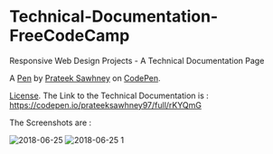 # Technical-Documentation-FreeCodeCamp
Responsive Web Design Projects - A Technical Documentation Page


A [Pen](https://codepen.io/prateeksawhney97/pen/rKYQmG) by [Prateek Sawhney](https://codepen.io/prateeksawhney97) on [CodePen](https://codepen.io).

[License](https://codepen.io/prateeksawhney97/pen/rKYQmG/license).
The Link to the Technical Documentation is : 
https://codepen.io/prateeksawhney97/full/rKYQmG

The Screenshots are : 

![2018-06-25](https://user-images.githubusercontent.com/34116562/41829100-842a05a2-7856-11e8-971b-eaed8bcfa57c.png)
![2018-06-25 1](https://user-images.githubusercontent.com/34116562/41829104-87b9e516-7856-11e8-9311-08b7787cffd0.png)
